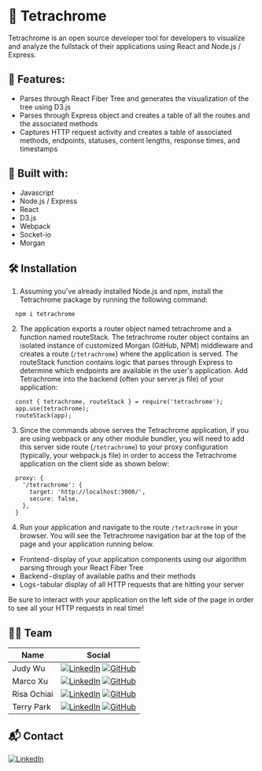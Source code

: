 # 🔮 Tetrachrome 

Tetrachrome is an open source developer tool for developers to visualize and analyze the fullstack of their applications using React and Node.js / Express.

## 🔑 Features:
* Parses through React Fiber Tree and generates the visualization of the tree using D3.js
* Parses through Express object and creates a table of all the routes and the associated methods
* Captures HTTP request activity and creates a table of associated methods, endpoints, statuses, content lengths, response times, and timestamps

## 🧰 Built with:
* Javascript
* Node.js / Express
* React
* D3.js
* Webpack
* Socket-io
* Morgan

## 🛠 Installation
1. Assuming you've already installed Node.js and npm, install the Tetrachrome package by running the following command:
```
  npm i tetrachrome
```
2. The application exports a router object named tetrachrome and a function named routeStack. The tetrachrome router object contains an isolated instance of customized Morgan (GitHub, NPM) middleware and creates a route (`/tetrachrome`) where the application is served. The routeStack function contains logic that parses through Express to determine which endpoints are available in the user's application. Add Tetrachrome into the backend (often your server.js file) of your application:
```
  const { tetrachrome, routeStack } = require('tetrachrome');
  app.use(tetrachrome);
  routeStack(app);
```
3. Since the commands above serves the Tetrachrome application, if you are using webpack or any other module bundler, you will need to add this server side route (`/tetrachrome`) to your proxy configuration (typically, your webpack.js file) in order to access the Tetrachrome application on the client side as shown below:
```
  proxy: {
    '/tetrachrome': {
      target: 'http://localhost:3000/',
      secure: false,
    },
  }
```
4. Run your application and navigate to the route `/tetrachrome` in your browser. You will see the Tetrachrome navigation bar at the top of the page and your application running below.
* Frontend - display of your application components using our algorithm parsing through your React Fiber Tree
* Backend - display of available paths and their methods
* Logs - tabular display of all HTTP requests that are hitting your server

Be sure to interact with your application on the left side of the page in order to see all your HTTP requests in real time!

## 🫰🏼 Team
| Name                                                                                                                            | Social                                                                                                                  |
| -------------------------------------------------------------------------------------------------------------------------------- | -------------------------------------------------------------------------------------------------------------------- |
| Judy Wu | [![LinkedIn]](https://www.linkedin.com/in/judywuxingyi/) [![GitHub]](https://github.com/judywuxingyi) |
| Marco Xu | [![LinkedIn]](https://www.linkedin.com/in/marco-xu-lin/) [![GitHub]](https://github.com/marcoxulin) |
| Risa Ochiai | [![LinkedIn]](https://www.linkedin.com/in/risaochiai/) [![GitHub]](https://github.com/risa-10) |
| Terry Park | [![LinkedIn]](https://www.linkedin.com/in/terryparkjh/) [![GitHub]](https://github.com/tjpark95) |

## 📬 Contact
[![LinkedIn]](https://www.linkedin.com/company/tetrachrome-open-source/)

[LinkedIn]: https://img.shields.io/badge/LinkedIn-0077B5?style=for-the-badge&logo=linkedin&logoColor=white
[GitHub]: https://img.shields.io/badge/GitHub-100000?style=for-the-badge&logo=github&logoColor=white

